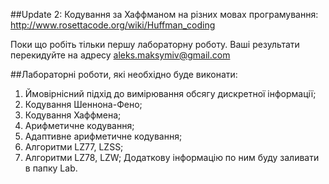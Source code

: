 ##Update 2:
Кодування за Хаффманом на різних мовах програмування:
http://www.rosettacode.org/wiki/Huffman_coding

Поки що робіть тільки першу лабораторну роботу. Ваші результати перекидуйте на адресу aleks.maksymiv@gmail.com

##Лабораторні роботи, які необхідно буде виконати:
1. Ймовірнісний підхід до вимірювання обсягу дискретної інформації;
2. Кодування Шеннона-Фено;
3. Кодування Хаффмена;
4. Арифметичне кодування;
5. Адаптивне арифметичне кодування;
6. Алгоритми LZ77, LZSS;
7. Алгоритми LZ78, LZW;
Додаткову інформацію по ним буду заливати в папку Lab.

